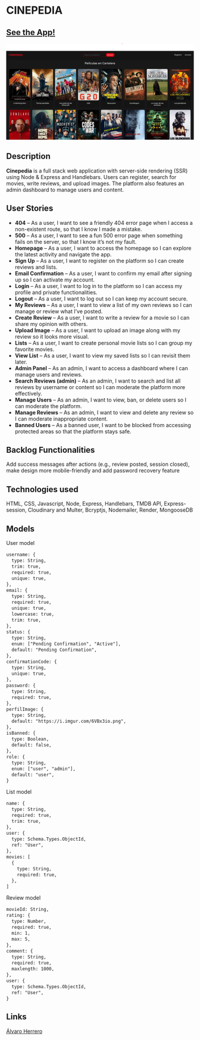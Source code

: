 # CINEPEDIA

## [See the App!](https://cinepedia-zlta.onrender.com)

![App Logo](./public/images/cinepedialogo.png)

## Description

**Cinepedia** is a full stack web application with server-side rendering (SSR) using Node & Express and Handlebars. Users can register, search for movies, write reviews, and upload images. The platform also features an admin dashboard to manage users and content.

## User Stories

- **404** – As a user, I want to see a friendly 404 error page when I access a non-existent route, so that I know I made a mistake.
- **500** – As a user, I want to see a fun 500 error page when something fails on the server, so that I know it’s not my fault.
- **Homepage** – As a user, I want to access the homepage so I can explore the latest activity and navigate the app.
- **Sign Up** – As a user, I want to register on the platform so I can create reviews and lists.
- **Email Confirmation** – As a user, I want to confirm my email after signing up so I can activate my account.
- **Login** – As a user, I want to log in to the platform so I can access my profile and private functionalities.
- **Logout** – As a user, I want to log out so I can keep my account secure.
- **My Reviews** – As a user, I want to view a list of my own reviews so I can manage or review what I’ve posted.
- **Create Review** – As a user, I want to write a review for a movie so I can share my opinion with others.
- **Upload Image** – As a user, I want to upload an image along with my review so it looks more visual.
- **Lists** – As a user, I want to create personal movie lists so I can group my favorite movies.
- **View List** – As a user, I want to view my saved lists so I can revisit them later.
- **Admin Panel** – As an admin, I want to access a dashboard where I can manage users and reviews.
- **Search Reviews (admin)** – As an admin, I want to search and list all reviews by username or content so I can moderate the platform more effectively.
- **Manage Users** – As an admin, I want to view, ban, or delete users so I can moderate the platform.
- **Manage Reviews** – As an admin, I want to view and delete any review so I can moderate inappropriate content.
- **Banned Users** – As a banned user, I want to be blocked from accessing protected areas so that the platform stays safe.

## Backlog Functionalities

Add success messages after actions (e.g., review posted, session closed), make design more mobile-friendly and add password recovery feature

## Technologies used

HTML, CSS, Javascript, Node, Express, Handlebars, TMDB API, Express-session, Cloudinary and Multer, Bcryptjs, Nodemailer, Render, MongooseDB

## Models

User model

```
username: {
  type: String,
  trim: true,
  required: true,
  unique: true,
},
email: {
  type: String,
  required: true,
  unique: true,
  lowercase: true,
  trim: true,
},
status: {
  type: String,
  enum: ["Pending Confirmation", "Active"],
  default: "Pending Confirmation",
},
confirmationCode: {
  type: String,
  unique: true,
},
password: {
  type: String,
  required: true,
},
perfilImage: {
  type: String,
  default: "https://i.imgur.com/6VBx3io.png",
},
isBanned: {
  type: Boolean,
  default: false,
},
role: {
  type: String,
  enum: ["user", "admin"],
  default: "user",
}

```

List model

```
name: {
  type: String,
  required: true,
  trim: true,
},
user: {
  type: Schema.Types.ObjectId,
  ref: "User",
},
movies: [
  {
    type: String,
    required: true,
  },
]
```

Review model

```
movieId: String,
rating: {
  type: Number,
  required: true,
  min: 1,
  max: 5,
},
comment: {
  type: String,
  required: true,
  maxlength: 1000,
},
user: {
  type: Schema.Types.ObjectId,
  ref: "User",
}
```

## Links

[Álvaro Herrero](https://github.com/alvaritohegon)
